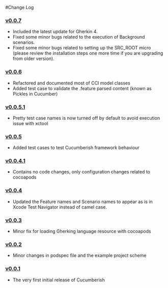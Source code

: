 #Change Log
### [v0.0.7](https://github.com/Ahmed-Ali/Cucumberish/releases/tag/v0.0.6)
   - Included the latest update for Gherkin 4.
   - Fixed some minor bugs related to the execution of Background scenarios.
   - Fixed some minor bugs related to setting up the SRC_ROOT micro (please review the installation steps one more time if you are upgrading from older version).


### [v0.0.6](https://github.com/Ahmed-Ali/Cucumberish/releases/tag/v0.0.6)
   - Refactored and documented most of CCI model classes
   - Added test case to validate the .feature parsed content (known as Pickles in Cucumber)
    
### [v0.0.5.1](https://github.com/Ahmed-Ali/Cucumberish/releases/tag/v0.0.5.1)
   - Pretty test case names is now turned off by default to avoid execution issue with xctool
   
### [v0.0.5](https://github.com/Ahmed-Ali/Cucumberish/releases/tag/v0.0.5)
   - Added test cases to test Cucumberish framework behaviour
   
### [v0.0.4.1](https://github.com/Ahmed-Ali/Cucumberish/releases/tag/v0.0.4.1)
   - Contains no code changes, only configuration changes related to cocoapods   

### [v0.0.4](https://github.com/Ahmed-Ali/Cucumberish/releases/tag/v0.0.4)
   - Updated the Feature names and Scenario names to appear as is in Xcode Test Navigator instead of camel case.

### [v0.0.3](https://github.com/Ahmed-Ali/Cucumberish/releases/tag/v0.0.3)
   - Minor fix for loading Gherking language resource with cocoapods
   
### [v0.0.2](https://github.com/Ahmed-Ali/Cucumberish/releases/tag/v0.0.2)
   - Minor changes in podspec file and the example project scheme

### [v0.0.1](https://github.com/Ahmed-Ali/Cucumberish/releases/tag/v0.0.1) 
   - The very first initial release of Cucumberish
